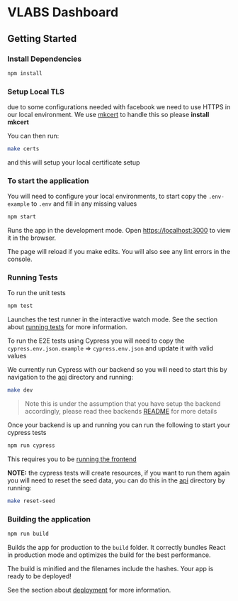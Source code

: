# VLABS Dashboard

## Getting Started

### Install Dependencies

```bash
npm install
```
### Setup Local TLS

due to some configurations needed with facebook we need to use HTTPS in our
local environment. We use [mkcert][1] to handle this so please **install
mkcert**

You can then run:
```bash
make certs
```

and this will setup your local certificate setup

### To start the application

You will need to configure your local environments, to start copy the
`.env-example` to `.env` and fill in any missing values 

```bash
npm start
```
Runs the app in the development mode.
Open [https://localhost:3000](https://localhost:3000) to view it in the browser.

The page will reload if you make edits.
You will also see any lint errors in the console.

### Running Tests

To run the unit tests

```bash
npm test
```
Launches the test runner in the interactive watch mode.
See the section about [running tests][3] for more information.

To run the E2E tests using Cypress you will need to copy the
`cypress.env.json.example` => `cypress.env.json` and update it with valid
values

We currently run Cypress with our backend so you will need to start this by
navigation to the [api](../dashboard-api) directory and running:

```bash
make dev
```
>Note this is under the assumption that you have setup the backend
accordingly, please read thee backends [README](../dashboard-api/README.md) for
more details

Once your backend is up and running you can run the following to start your
cypress tests

```bash
npm run cypress
```
This requires you to be [running the frontend](#to-start-the-application)

**NOTE:** the cypress tests  will create resources, if you want to run them
again you will need to reset the seed data, you can do this in the
[api](../dashboard-api) directory by running:

```bash
make reset-seed
```

### Building the application

```bash
npm run build
```
Builds the app for production to the `build` folder.
It correctly bundles React in production mode and optimizes the build for the best performance.

The build is minified and the filenames include the hashes.
Your app is ready to be deployed!

See the section about [deployment][2] for more information.


[1]: https://github.com/FiloSottile/mkcert#installation
[2]: https://facebook.github.io/create-react-app/docs/deployment
[3]: https://facebook.github.io/create-react-app/docs/running-tests

